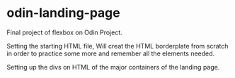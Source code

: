 # odin-landing-page
Final project of flexbox on Odin Project.


Setting the starting HTML file, Will creat the HTML borderplate from scratch in order to practice some more and remember all the elements needed.

Setting up the divs on HTML of the major containers of the landing page.
 
